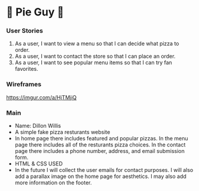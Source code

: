 # 🍕 Pie Guy 🍕
### User Stories
1. As a user, I want to view a menu so that I can decide what pizza to order.
2. As a user, I want to contact the store so that I can place an order.
3. As a user, I want to see popular menu items so that I can try fan favorites.
### Wireframes
https://imgur.com/a/HjTMjiQ
### Main
* Name: Dillon Willis
* A simple fake pizza resturants website
* In home page there includes featured and popular pizzas. In the menu page there includes all of the resturants pizza choices. In the contact page there includes a phone number, address, and email submission form.
* HTML & CSS USED
* In the future I will collect the user emails for contact purposes. I will also add a parallax image on the home page for aesthetics. I may also add more information on the footer.
